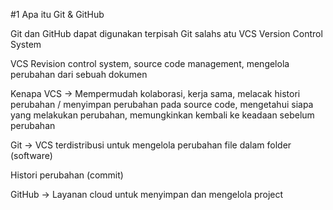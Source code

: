 #1 Apa itu Git & GitHub

Git dan GitHub dapat digunakan terpisah
Git salahs atu VCS Version Control System

VCS Revision control system, source code management, mengelola perubahan dari sebuah dokumen

Kenapa VCS -> Mempermudah kolaborasi, kerja sama, melacak histori perubahan / menyimpan perubahan pada source code, mengetahui siapa yang melakukan perubahan, memungkinkan kembali ke keadaan sebelum perubahan

Git -> VCS terdistribusi untuk mengelola perubahan file dalam folder (software)

Histori perubahan (commit)

GitHub -> Layanan cloud untuk menyimpan dan mengelola project
